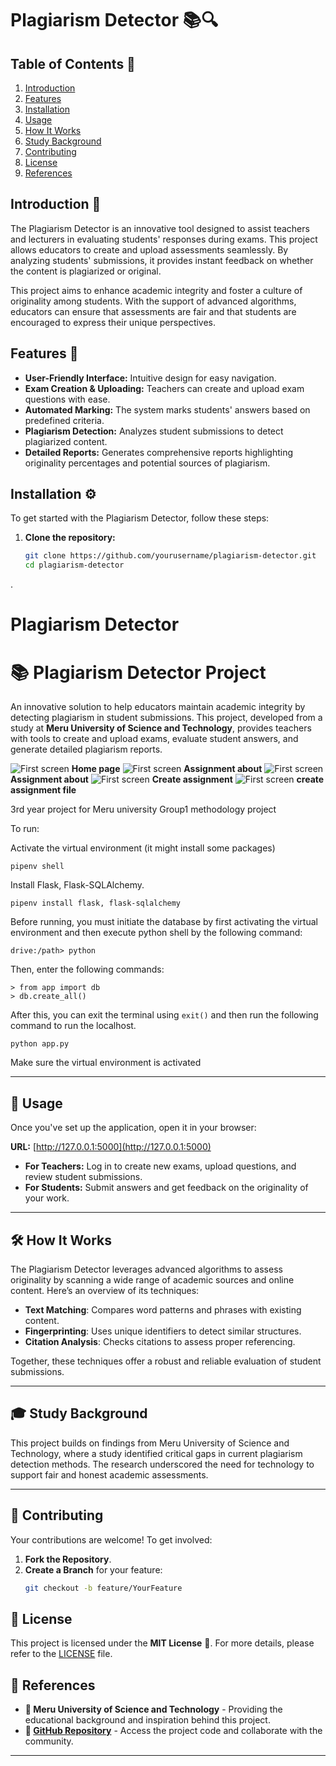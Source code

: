 
# Plagiarism Detector 📚🔍


## Table of Contents 📑
1. [Introduction](#introduction)
2. [Features](#features)
3. [Installation](#installation)
4. [Usage](#usage)
5. [How It Works](#how-it-works)
6. [Study Background](#study-background)
7. [Contributing](#contributing)
8. [License](#license)
9. [References](#references)

## Introduction 🚀
The Plagiarism Detector is an innovative tool designed to assist teachers and lecturers in evaluating students' responses during exams. This project allows educators to create and upload assessments seamlessly. By analyzing students' submissions, it provides instant feedback on whether the content is plagiarized or original. 

This project aims to enhance academic integrity and foster a culture of originality among students. With the support of advanced algorithms, educators can ensure that assessments are fair and that students are encouraged to express their unique perspectives. 

## Features 🌟
- **User-Friendly Interface:** Intuitive design for easy navigation.
- **Exam Creation & Uploading:** Teachers can create and upload exam questions with ease.
- **Automated Marking:** The system marks students' answers based on predefined criteria.
- **Plagiarism Detection:** Analyzes student submissions to detect plagiarized content.
- **Detailed Reports:** Generates comprehensive reports highlighting originality percentages and potential sources of plagiarism.

## Installation ⚙️
To get started with the Plagiarism Detector, follow these steps:

1. **Clone the repository:**
   ```bash
   git clone https://github.com/yourusername/plagiarism-detector.git
   cd plagiarism-detector
.


# Plagiarism Detector
# 📚 Plagiarism Detector Project

An innovative solution to help educators maintain academic integrity by detecting plagiarism in student submissions. This project, developed from a study at **Meru University of Science and Technology**, provides teachers with tools to create and upload exams, evaluate student answers, and generate detailed plagiarism reports.

![First screen](./screenshots/screen1.png)
**Home page**
![First screen](./screenshots/screen2.png)
**Assignment about**
![First screen](./screenshots/screen3.png)
**Assignment about**
![First screen](./screenshots/screen4.png)
**Create assignment**
![First screen](./screenshots/screen5.png)
**create assignment file**

3rd year project for Meru university Group1 methodology project

To run:

Activate the virtual environment (it might install some packages)

    pipenv shell

Install Flask, Flask-SQLAlchemy.

    pipenv install flask, flask-sqlalchemy

Before running, you must initiate the database by first activating the virtual environment and then execute python shell by the following command:

    drive:/path> python

Then, enter the following commands:

    > from app import db
    > db.create_all()

After this, you can exit the terminal using `exit()`
and then run the following command to run the localhost.

    python app.py

Make sure the virtual environment is activated


---

## 🚀 Usage

Once you've set up the application, open it in your browser:

**URL:** [http://127.0.0.1:5000](http://127.0.0.1:5000)

- **For Teachers:** Log in to create new exams, upload questions, and review student submissions.
- **For Students:** Submit answers and get feedback on the originality of your work.

---

## 🛠️ How It Works

The Plagiarism Detector leverages advanced algorithms to assess originality by scanning a wide range of academic sources and online content. Here’s an overview of its techniques:

- **Text Matching**: Compares word patterns and phrases with existing content.
- **Fingerprinting**: Uses unique identifiers to detect similar structures.
- **Citation Analysis**: Checks citations to assess proper referencing.

Together, these techniques offer a robust and reliable evaluation of student submissions.

---

## 🎓 Study Background

This project builds on findings from Meru University of Science and Technology, where a study identified critical gaps in current plagiarism detection methods. The research underscored the need for technology to support fair and honest academic assessments.

---

## 🤝 Contributing

Your contributions are welcome! To get involved:

1. **Fork the Repository**.
2. **Create a Branch** for your feature:
   ```bash
   git checkout -b feature/YourFeature
## 📄 License

This project is licensed under the **MIT License** 📝. For more details, please refer to the [LICENSE](./LICENSE) file.

## 🔗 References

- **🏫 Meru University of Science and Technology** - Providing the educational background and inspiration behind this project.
- **📂 [GitHub Repository](https://github.com/peterson-Mwendwa/PLagiarism_Detector)** - Access the project code and collaborate with the community.

---


